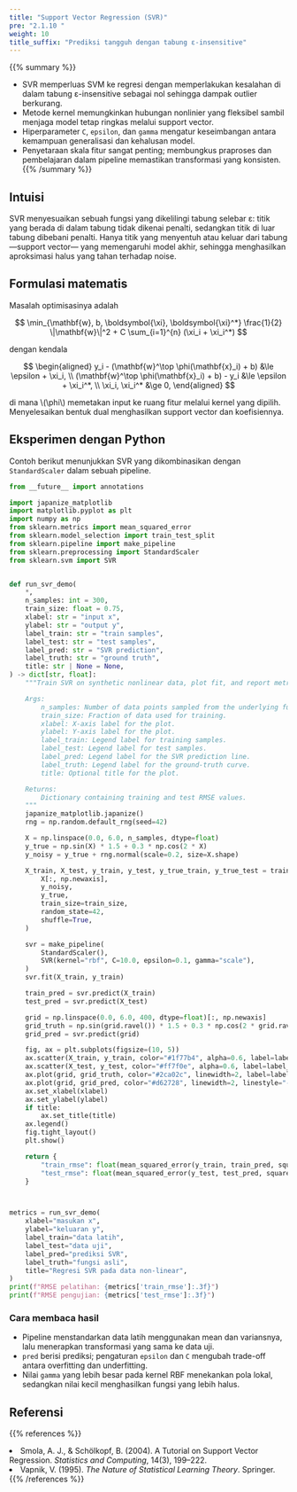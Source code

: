 ```yaml
---
title: "Support Vector Regression (SVR)"
pre: "2.1.10 "
weight: 10
title_suffix: "Prediksi tangguh dengan tabung ε-insensitive"
---
```


{{% summary %}}
- SVR memperluas SVM ke regresi dengan memperlakukan kesalahan di dalam tabung ε-insensitive sebagai nol sehingga dampak outlier berkurang.
- Metode kernel memungkinkan hubungan nonlinier yang fleksibel sambil menjaga model tetap ringkas melalui support vector.
- Hiperparameter `C`, `epsilon`, dan `gamma` mengatur keseimbangan antara kemampuan generalisasi dan kehalusan model.
- Penyetaraan skala fitur sangat penting; membungkus praproses dan pembelajaran dalam pipeline memastikan transformasi yang konsisten.
{{% /summary %}}

## Intuisi
SVR menyesuaikan sebuah fungsi yang dikelilingi tabung selebar ε: titik yang berada di dalam tabung tidak dikenai penalti, sedangkan titik di luar tabung dibebani penalti. Hanya titik yang menyentuh atau keluar dari tabung —support vector— yang memengaruhi model akhir, sehingga menghasilkan aproksimasi halus yang tahan terhadap noise.

## Formulasi matematis
Masalah optimisasinya adalah

$$
\min_{\mathbf{w}, b, \boldsymbol{\xi}, \boldsymbol{\xi}^*} \frac{1}{2} \|\mathbf{w}\|^2 + C \sum_{i=1}^{n} (\xi_i + \xi_i^*)
$$

dengan kendala

$$
\begin{aligned}
y_i - (\mathbf{w}^\top \phi(\mathbf{x}_i) + b) &\le \epsilon + \xi_i, \\
(\mathbf{w}^\top \phi(\mathbf{x}_i) + b) - y_i &\le \epsilon + \xi_i^*, \\
\xi_i, \xi_i^* &\ge 0,
\end{aligned}
$$

di mana \\(\phi\\) memetakan input ke ruang fitur melalui kernel yang dipilih. Menyelesaikan bentuk dual menghasilkan support vector dan koefisiennya.

## Eksperimen dengan Python
Contoh berikut menunjukkan SVR yang dikombinasikan dengan `StandardScaler` dalam sebuah pipeline.

```python
from __future__ import annotations

import japanize_matplotlib
import matplotlib.pyplot as plt
import numpy as np
from sklearn.metrics import mean_squared_error
from sklearn.model_selection import train_test_split
from sklearn.pipeline import make_pipeline
from sklearn.preprocessing import StandardScaler
from sklearn.svm import SVR


def run_svr_demo(
    *,
    n_samples: int = 300,
    train_size: float = 0.75,
    xlabel: str = "input x",
    ylabel: str = "output y",
    label_train: str = "train samples",
    label_test: str = "test samples",
    label_pred: str = "SVR prediction",
    label_truth: str = "ground truth",
    title: str | None = None,
) -> dict[str, float]:
    """Train SVR on synthetic nonlinear data, plot fit, and report metrics.

    Args:
        n_samples: Number of data points sampled from the underlying function.
        train_size: Fraction of data used for training.
        xlabel: X-axis label for the plot.
        ylabel: Y-axis label for the plot.
        label_train: Legend label for training samples.
        label_test: Legend label for test samples.
        label_pred: Legend label for the SVR prediction line.
        label_truth: Legend label for the ground-truth curve.
        title: Optional title for the plot.

    Returns:
        Dictionary containing training and test RMSE values.
    """
    japanize_matplotlib.japanize()
    rng = np.random.default_rng(seed=42)

    X = np.linspace(0.0, 6.0, n_samples, dtype=float)
    y_true = np.sin(X) * 1.5 + 0.3 * np.cos(2 * X)
    y_noisy = y_true + rng.normal(scale=0.2, size=X.shape)

    X_train, X_test, y_train, y_test, y_true_train, y_true_test = train_test_split(
        X[:, np.newaxis],
        y_noisy,
        y_true,
        train_size=train_size,
        random_state=42,
        shuffle=True,
    )

    svr = make_pipeline(
        StandardScaler(),
        SVR(kernel="rbf", C=10.0, epsilon=0.1, gamma="scale"),
    )
    svr.fit(X_train, y_train)

    train_pred = svr.predict(X_train)
    test_pred = svr.predict(X_test)

    grid = np.linspace(0.0, 6.0, 400, dtype=float)[:, np.newaxis]
    grid_truth = np.sin(grid.ravel()) * 1.5 + 0.3 * np.cos(2 * grid.ravel())
    grid_pred = svr.predict(grid)

    fig, ax = plt.subplots(figsize=(10, 5))
    ax.scatter(X_train, y_train, color="#1f77b4", alpha=0.6, label=label_train)
    ax.scatter(X_test, y_test, color="#ff7f0e", alpha=0.6, label=label_test)
    ax.plot(grid, grid_truth, color="#2ca02c", linewidth=2, label=label_truth)
    ax.plot(grid, grid_pred, color="#d62728", linewidth=2, linestyle="--", label=label_pred)
    ax.set_xlabel(xlabel)
    ax.set_ylabel(ylabel)
    if title:
        ax.set_title(title)
    ax.legend()
    fig.tight_layout()
    plt.show()

    return {
        "train_rmse": float(mean_squared_error(y_train, train_pred, squared=False)),
        "test_rmse": float(mean_squared_error(y_test, test_pred, squared=False)),
    }



metrics = run_svr_demo(
    xlabel="masukan x",
    ylabel="keluaran y",
    label_train="data latih",
    label_test="data uji",
    label_pred="prediksi SVR",
    label_truth="fungsi asli",
    title="Regresi SVR pada data non-linear",
)
print(f"RMSE pelatihan: {metrics['train_rmse']:.3f}")
print(f"RMSE pengujian: {metrics['test_rmse']:.3f}")

```

### Cara membaca hasil
- Pipeline menstandarkan data latih menggunakan mean dan variansnya, lalu menerapkan transformasi yang sama ke data uji.
- `pred` berisi prediksi; pengaturan `epsilon` dan `C` mengubah trade-off antara overfitting dan underfitting.
- Nilai `gamma` yang lebih besar pada kernel RBF menekankan pola lokal, sedangkan nilai kecil menghasilkan fungsi yang lebih halus.

## Referensi
{{% references %}}
<li>Smola, A. J., &amp; Schölkopf, B. (2004). A Tutorial on Support Vector Regression. <i>Statistics and Computing</i>, 14(3), 199–222.</li>
<li>Vapnik, V. (1995). <i>The Nature of Statistical Learning Theory</i>. Springer.</li>
{{% /references %}}
